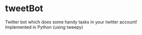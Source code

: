 # tweetBot
Twitter bot which does some handy tasks in your twitter account! Implemented in Python (using tweepy)

